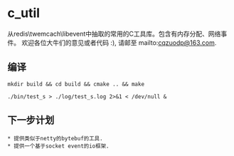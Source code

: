 # c_util

从redis\twemcach\libevent中抽取的常用的C工具库。包含有内存分配、网络事件。
欢迎各位大牛们的意见或者代码 :), 请邮至 mailto:cqzuodp@163.com.

##  编译
    mkdir build && cd build && cmake .. && make

    ./bin/test_s > ./log/test_s.log 2>&1 < /dev/null &

##  下一步计划
    * 提供类似于netty的bytebuf的工具.
    * 提供一个基于socket event的io框架.
